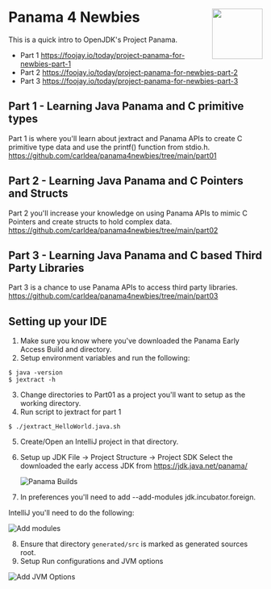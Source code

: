 # Panama 4 Newbies <img align="right" src="https://i.ibb.co/QPDhWPZ/Works-with-Open-JDK.png" width="100">
This is a quick intro to OpenJDK's Project Panama.
- Part 1  https://foojay.io/today/project-panama-for-newbies-part-1
- Part 2  https://foojay.io/today/project-panama-for-newbies-part-2
- Part 3  https://foojay.io/today/project-panama-for-newbies-part-3

## Part 1 - Learning Java Panama and C primitive types
Part 1 is where you'll learn about jextract and Panama APIs to create C primitive type data and use the printf() function from stdio.h.
https://github.com/carldea/panama4newbies/tree/main/part01

## Part 2 - Learning Java Panama and C Pointers and Structs
Part 2 you'll increase your knowledge on using Panama APIs to mimic C Pointers and create structs to hold complex data.
https://github.com/carldea/panama4newbies/tree/main/part02

## Part 3 - Learning Java Panama and C based Third Party Libraries
Part 3 is a chance to use Panama APIs to access third party libraries.
https://github.com/carldea/panama4newbies/tree/main/part03


## Setting up your IDE 
1. Make sure you know where you've downloaded the Panama Early Access Build and directory.
2. Setup environment variables and run the following:
```shell
$ java -version
$ jextract -h 
```
3. Change directories to Part01 as a project you'll want to setup as the working directory.
4. Run script to jextract for part 1
```shell
$ ./jextract_HelloWorld.java.sh
```
5. Create/Open an IntelliJ project in that directory.
6. Setup up JDK File -> Project Structure -> Project SDK
   Select the downloaded the early access JDK from https://jdk.java.net/panama/
   
   ![Panama Builds](https://github.com/carldea/panama4newbies/raw/main/IntelliJ-PanamaJDK.png)

7. In preferences you'll need to add  --add-modules jdk.incubator.foreign.

IntelliJ you'll need to do the following:

![Add modules](https://github.com/carldea/panama4newbies/raw/main/IntelliJ-Preferences.png)

8. Ensure that directory `generated/src` is marked as generated sources root.
9. Setup Run configurations and JVM options 

![Add JVM Options](https://github.com/carldea/panama4newbies/raw/main/IntelliJ-RunConfiguration.png)
